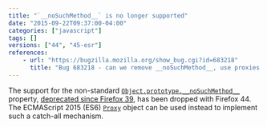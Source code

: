 ```yaml
---
title: "`__noSuchMethod__` is no longer supported"
date: "2015-09-22T09:37:00-04:00"
categories: ["javascript"]
tags: []
versions: ["44", "45-esr"]
references:
    - url: "https://bugzilla.mozilla.org/show_bug.cgi?id=683218"
      title: "Bug 683218 - can we remove __noSuchMethod__, use proxies instead?"
---
```

The support for the non-standard [`Object.prototype.__noSuchMethod__`](https://developer.mozilla.org/docs/Web/JavaScript/Reference/Global_Objects/Object/noSuchMethod) property, [deprecated since Firefox 39](https://www.fxsitecompat.dev/en-CA/docs/2015/nosuchmethod-has-been-deprecated/), has been dropped with Firefox 44. The ECMAScript 2015 (ES6) [`Proxy`](https://developer.mozilla.org/docs/Web/JavaScript/Reference/Global_Objects/Proxy) object can be used instead to implement such a catch-all mechanism.
